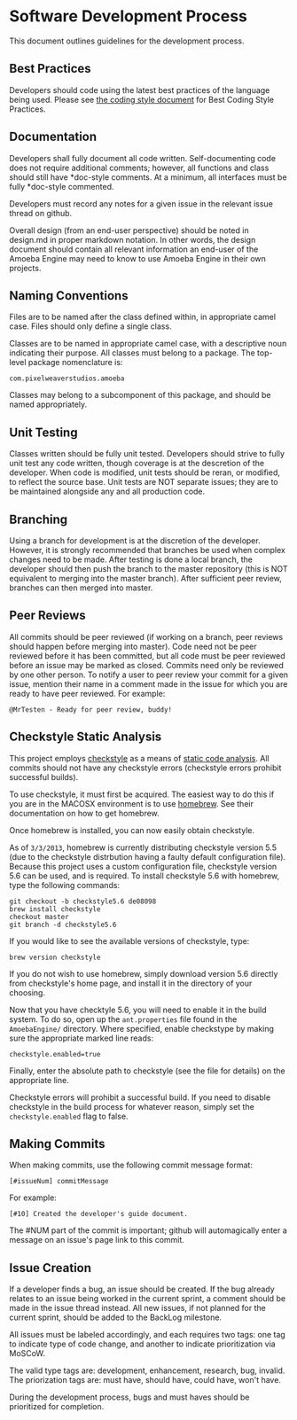 Software Development Process
============================

This document outlines guidelines for the development process.

Best Practices
--------------

Developers should code using the latest best practices of the language being used. Please see [the coding style document](coding_style.md) for Best Coding Style Practices.

Documentation
-------------

Developers shall fully document all code written. Self-documenting code does not require additional comments; however, all functions and class should still have *doc-style comments. At a minimum, all interfaces must be fully *doc-style commented.

Developers must record any notes for a given issue in the relevant issue thread on github.

Overall design (from an end-user perspective) should be noted in design.md in proper markdown notation. In other words, the design document should contain all relevant information an end-user of the Amoeba Engine may need to know to use Amoeba Engine in their own projects.

Naming Conventions
------------------

Files are to be named after the class defined within, in appropriate camel case. Files should only define a single class.

Classes are to be named in appropriate camel case, with a descriptive noun indicating their purpose. All classes must belong to a package. The top-level package nomenclature is:

	com.pixelweaverstudios.amoeba

Classes may belong to a subcomponent of this package, and should be named appropriately.

Unit Testing
------------

Classes written should be fully unit tested. Developers should strive to fully unit test any code written, though coverage is at the descretion of the developer. When code is modified, unit tests should be reran, or modified, to reflect the source base. Unit tests are NOT separate issues; they are to be maintained alongside any and all production code.

Branching
---------

Using a branch for development is at the discretion of the developer. However, it is strongly recommended that branches be used when complex changes need to be made. After testing is done a local branch, the developer should then push the branch to the master repository (this is NOT equivalent to merging into the master branch). After sufficient peer review, branches can then merged into master.

Peer Reviews
------------

All commits should be peer reviewed (if working on a branch, peer reviews should happen before merging into master). Code need not be peer reviewed before it has been committed, but all code must be peer reviewed before an issue may be marked as closed. Commits need only be reviewed by one other person. To notify a user to peer review your commit for a given issue, mention their name in a comment made in the issue for which you are ready to have peer reviewed. For example:

	@MrTesten - Ready for peer review, buddy!

Checkstyle Static Analysis
--------------------------

This project employs [checkstyle](http://checkstyle.sourceforge.net) as a means of [static code analysis](http://en.wikipedia.org/wiki/Static_program_analysis). All commits should not have any checkstyle errors (checkstyle errors prohibit successful builds).

To use checkstyle, it must first be acquired. The easiest way to do this if you are in the MACOSX environment is to use [homebrew](http://mxcl.github.com/homebrew/). See their documentation on how to get homebrew.

Once homebrew is installed, you can now easily obtain checkstyle.

As of `3/3/2013`, homebrew is currently distributing checkstyle version 5.5 (due to the checkstyle distrbution having a faulty default configuration file). Because this project uses a custom configuration file, checkstyle version 5.6 can be used, and is required. To install checkstyle 5.6 with homebrew, type the following commands:

	git checkout -b checkstyle5.6 de08098
	brew install checkstyle
	checkout master
	git branch -d checkstyle5.6

If you would like to see the available versions of checkstyle, type:

	brew version checkstyle

If you do not wish to use homebrew, simply download version 5.6 directly from checkstyle's home page, and install it in the directory of your choosing.

Now that you have checktyle 5.6, you will need to enable it in the build system. To do so, open up the `ant.properties` file found in the `AmoebaEngine/` directory. Where specified, enable checkstype by making sure the appropriate marked line reads:

	checkstyle.enabled=true

Finally, enter the absolute path to checkstyle (see the file for details) on the appropriate line.

Checkstyle errors will prohibit a successful build. If you need to disable checkstyle in the build process for whatever reason, simply set the `checkstyle.enabled` flag to false.

Making Commits
--------------

When making commits, use the following commit message format:

	[#issueNum] commitMessage

For example:

	[#10] Created the developer's guide document.

The #NUM part of the commit is important; github will automagically enter a message on an issue's page link to this commit.

Issue Creation
--------------

If a developer finds a bug, an issue should be created. If the bug already relates to an issue being worked in the current sprint, a comment should be made in the issue thread instead. All new issues, if not planned for the current sprint, should be added to the BackLog milestone.

All issues must be labeled accordingly, and each requires two tags: one tag to indicate type of code change, and another to indicate prioritization via MoSCoW.

The valid type tags are: development, enhancement, research, bug, invalid.
The priorization tags are: must have, should have, could have, won't have.

During the development process, bugs and must haves should be prioritized for completion.
